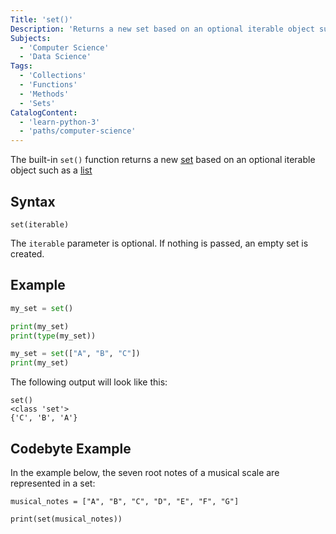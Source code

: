 ```yaml
---
Title: 'set()'
Description: 'Returns a new set based on an optional iterable object such as a list.'
Subjects:
  - 'Computer Science'
  - 'Data Science'
Tags:
  - 'Collections'
  - 'Functions'
  - 'Methods'
  - 'Sets'
CatalogContent:
  - 'learn-python-3'
  - 'paths/computer-science'
---
```


The built-in `set()` function returns a new [set](https://www.codecademy.com/resources/docs/python/sets) based on an optional iterable object such as a [list](https://www.codecademy.com/resources/docs/python/lists)

## Syntax

```pseudo
set(iterable)
```

The `iterable` parameter is optional. If nothing is passed, an empty set is created.

## Example

```py
my_set = set()

print(my_set)
print(type(my_set))

my_set = set(["A", "B", "C"])
print(my_set)
```

The following output will look like this:

```shell
set()
<class 'set'>
{'C', 'B', 'A'}
```

## Codebyte Example

In the example below, the seven root notes of a musical scale are represented in a set:

```codebyte/python
musical_notes = ["A", "B", "C", "D", "E", "F", "G"]

print(set(musical_notes))
```
